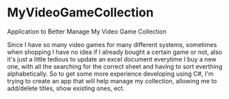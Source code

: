 # MyVideoGameCollection
Application to Better Manage My Video Game Collection

Since I have so many video games for many different systems, sometimes when shopping I have no idea if I already bought a certain game or not, also it's just a little tedious to update an excel document everytime I buy a new one, with all the searching for the correct sheet and having to sort everthing alphabetically. So to get some more experience developing using C#, I'm trying to create an app that will help manage my collection, allowing me to add/delete titles, show existing ones, ect.

